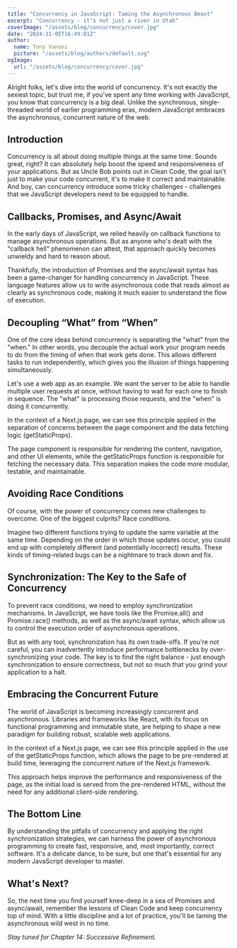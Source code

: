 ```yaml
---
title: "Concurrency in JavaScript: Taming the Asynchronous Beast"
excerpt: "Concurrency - it's not just a river in Utah"
coverImage: "/assets/blog/concurrency/cover.jpg"
date: "2024-11-05T16:49:01Z"
author:
  name: Tony Vanoni
  picture: "/assets/blog/authors/default.svg"
ogImage:
  url: "/assets/blog/concurrency/cover.jpg"
---
```


Alright folks, let's dive into the world of concurrency. It's not exactly the sexiest topic, but trust me, if you've spent any time working with JavaScript, you know that concurrency is a big deal. Unlike the synchronous, single-threaded world of earlier programming eras, modern JavaScript embraces the asynchronous, concurrent nature of the web.

## Introduction

Concurrency is all about doing multiple things at the same time. Sounds great, right? It can absolutely help boost the speed and responsiveness of your applications. But as Uncle Bob points out in Clean Code, the goal isn't just to make your code concurrent, it's to make it correct and maintainable. And boy, can concurrency introduce some tricky challenges - challenges that we JavaScript developers need to be equipped to handle.

## Callbacks, Promises, and Async/Await

In the early days of JavaScript, we relied heavily on callback functions to manage asynchronous operations. But as anyone who's dealt with the "callback hell" phenomenon can attest, that approach quickly becomes unwieldy and hard to reason about.

Thankfully, the introduction of Promises and the async/await syntax has been a game-changer for handling concurrency in JavaScript. These language features allow us to write asynchronous code that reads almost as clearly as synchronous code, making it much easier to understand the flow of execution.

## Decoupling “What” from “When”

One of the core ideas behind concurrency is separating the "what" from the "when." In other words, you decouple the actual work your program needs to do from the timing of when that work gets done. This allows different tasks to run independently, which gives you the illusion of things happening simultaneously.

Let's use a web app as an example. We want the server to be able to handle multiple user requests at once, without having to wait for each one to finish in sequence. The "what" is processing those requests, and the "when" is doing it concurrently.

In the context of a Next.js page, we can see this principle applied in the separation of concerns between the page component and the data fetching logic (getStaticProps).

The page component is responsible for rendering the content, navigation, and other UI elements, while the getStaticProps function is responsible for fetching the necessary data. This separation makes the code more modular, testable, and maintainable.

## Avoiding Race Conditions

Of course, with the power of concurrency comes new challenges to overcome. One of the biggest culprits? Race conditions.

Imagine two different functions trying to update the same variable at the same time. Depending on the order in which those updates occur, you could end up with completely different (and potentially incorrect) results. These kinds of timing-related bugs can be a nightmare to track down and fix.

## Synchronization: The Key to the Safe of Concurrency

To prevent race conditions, we need to employ synchronization mechanisms. In JavaScript, we have tools like the Promise.all() and Promise.race() methods, as well as the async/await syntax, which allow us to control the execution order of asynchronous operations.

But as with any tool, synchronization has its own trade-offs. If you're not careful, you can inadvertently introduce performance bottlenecks by over-synchronizing your code. The key is to find the right balance - just enough synchronization to ensure correctness, but not so much that you grind your application to a halt.

## Embracing the Concurrent Future

The world of JavaScript is becoming increasingly concurrent and asynchronous. Libraries and frameworks like React, with its focus on functional programming and immutable state, are helping to shape a new paradigm for building robust, scalable web applications.

In the context of a Next.js page, we can see this principle applied in the use of the getStaticProps function, which allows the page to be pre-rendered at build time, leveraging the concurrent nature of the Next.js framework.

This approach helps improve the performance and responsiveness of the page, as the initial load is served from the pre-rendered HTML, without the need for any additional client-side rendering.

## The Bottom Line

By understanding the pitfalls of concurrency and applying the right synchronization strategies, we can harness the power of asynchronous programming to create fast, responsive, and, most importantly, correct software. It's a delicate dance, to be sure, but one that's essential for any modern JavaScript developer to master.

## What's Next?

So, the next time you find yourself knee-deep in a sea of Promises and async/await, remember the lessons of Clean Code and keep concurrency top of mind. With a little discipline and a lot of practice, you'll be taming the asynchronous wild west in no time.

_Stay tuned for Chapter 14: Successive Refinement._
